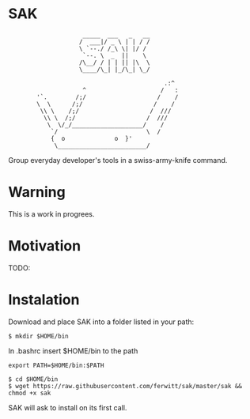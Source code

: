 # SAK

                         _____  ___   _   __
                        /  ___|/ _ \ | | / /
                        \ `--./ /_\ \| |/ / 
                         `--. \  _  ||    \ 
                        /\__/ / | | || |\  \
                        \____/\_| |_/\_| \_/

                                                .:^
                         ^                     /   :
            '`.        /;/                    /    /
            \  \      /;/                    /    /
             \\ \    /;/                    /  ///
              \\ \  /;/                    /  ///
               \  \/_/____________________/    /
                `/                         \  /
                {  o              o  }'
                 \_________________________/


Group everyday developer's tools in a swiss-army-knife command.

# Warning

This is a work in progrees.

# Motivation

TODO:

# Instalation

Download and place SAK into a folder listed in your path:

```
$ mkdir $HOME/bin
```

In .bashrc insert $HOME/bin to the path
```
export PATH=$HOME/bin:$PATH
```

```
$ cd $HOME/bin
$ wget https://raw.githubusercontent.com/ferwitt/sak/master/sak && chmod +x sak
```

SAK will ask to install on its first call.
